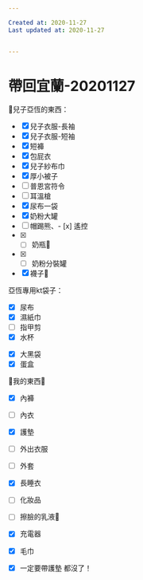```yaml
---

Created at: 2020-11-27
Last updated at: 2020-11-27


---
```


# 帶回宜蘭-20201127


👦兒子亞恆的東西：

* [x] 兒子衣服-長袖
* [x] 兒子衣服-短袖
* [x] 短褲
* [x] 包屁衣
* [x] 兒子紗布巾
* [x] 厚小被子
* [ ] 普恩宮符令
* [ ] 耳溫槍
* [x] 尿布一袋
* [x] 奶粉大罐
* [ ] 帽踢熊、- [x] 遙控
* [x] - [ ] 奶瓶🍼
* [x] - [ ] 奶粉分裝罐
* [x] 襪子🧦

亞恆專用kt袋子：
- [x] 尿布
- [x] 濕紙巾
- [ ] 指甲剪
- [x] 水杯

* [x] 大黑袋
* [x] 蛋盒

🥨我的東西🥨
- [x] 內褲
- [ ] 內衣
- [x] 護墊
- [ ] 外出衣服
- [ ] 外套
- [x] 長睡衣
- [ ] 化妝品
- [ ] 擦臉的乳液🧴
- [x] 充電器
- [x] 毛巾
- [x] 一定要帶護墊 都沒了！

